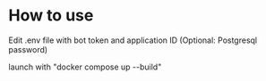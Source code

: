 # How to use
Edit .env file with bot token and application ID (Optional: Postgresql password)

launch with "docker compose up --build"